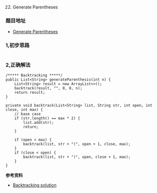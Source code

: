 22. Generate Parentheses

### 题目地址
- [Generate Parentheses](https://leetcode.com/problems/generate-parentheses/)

### 1,初步思路

```

```

### 2,正确解法

```
/***** Backtracking *****/
public List<String> generateParenthesis(int n) {
    List<String> result = new ArrayList<>();
    backtrack(result, "", 0, 0, n);
    return result;
}

private void backtrack(List<String> list, String str, int open, int close, int max) {
    // base case
    if (str.length() == max * 2) {
        list.add(str);
        return;
    }

    if (open < max) {
        backtrack(list, str + "(", open + 1, close, max);
    }
    if (close < open) {
        backtrack(list, str + ")", open, close + 1, max);
    }
} 

```

**参考资料**
- [Backtracking solution](https://leetcode.com/problems/generate-parentheses/discuss/10100/Easy-to-understand-Java-backtracking-solution)